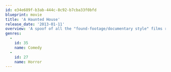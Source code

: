 ```yaml
---
id: e34e689f-b3ab-444c-8c92-b7cba33f0bfd
blueprint: movie
title: 'A Haunted House'
release_date: '2013-01-11'
overview: 'A spoof of all the "found-footage/documentary style" films released in recent years.'
genres:
  -
    id: 35
    name: Comedy
  -
    id: 27
    name: Horror
---
```

